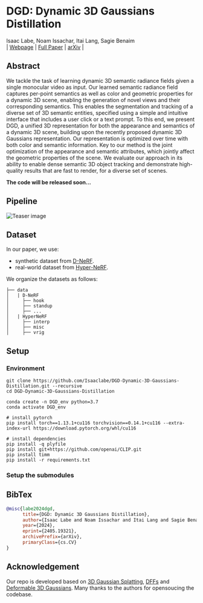 # DGD: Dynamic 3D Gaussians Distillation

Isaac Labe, Noam Issachar, Itai Lang, Sagie Benaim<br>
| [Webpage](https://isaaclabe.github.io/DGD-Website/) | [Full Paper](https://arxiv.org/pdf/2405.19321) | [arXiv](https://arxiv.org/abs/2405.19321) |

## Abstract
We tackle the task of learning dynamic 3D semantic radiance fields given a single monocular video as input. Our learned semantic radiance field captures per-point semantics as well as color and geometric properties for a dynamic 3D scene, enabling the generation of novel views and their corresponding semantics. This enables the segmentation and tracking of a diverse set of 3D semantic entities, specified using a simple and intuitive interface that includes a user click or a text prompt. To this end, we present DGD, a unified 3D representation for both the appearance and semantics of a dynamic 3D scene, building upon the recently proposed dynamic 3D Gaussians representation. Our representation is optimized over time with both color and semantic information. Key to our method is the joint optimization of the appearance and semantic attributes, which jointly affect the geometric properties of the scene. We evaluate our approach in its ability to enable dense semantic 3D object tracking and demonstrate high-quality results that are fast to render, for a diverse set of scenes.

**The code will be released soon...**
## Pipeline

![Teaser image](assets/pipeline.png)


## Dataset

In our paper, we use:

- synthetic dataset from [D-NeRF](https://www.albertpumarola.com/research/D-NeRF/index.html).
- real-world dataset from [Hyper-NeRF](https://hypernerf.github.io/).

We organize the datasets as follows:

```shell
├── data
│   | D-NeRF 
│     ├── hook
│     ├── standup 
│     ├── ...
│   | HyperNeRF
│     ├── interp
│     ├── misc
│     ├── vrig
```

## Setup

### Environment

```shell
git clone https://github.com/Isaaclabe/DGD-Dynamic-3D-Gaussians-Distillation.git --recursive
cd DGD-Dynamic-3D-Gaussians-Distillation

conda create -n DGD_env python=3.7
conda activate DGD_env

# install pytorch
pip install torch==1.13.1+cu116 torchvision==0.14.1+cu116 --extra-index-url https://download.pytorch.org/whl/cu116

# install dependencies
pip install -q plyfile
pip install git+https://github.com/openai/CLIP.git
pip install timm
pip install -r requirements.txt
```
### Setup the submodules



## BibTex

```bibtex
@misc{labe2024dgd,
      title={DGD: Dynamic 3D Gaussians Distillation}, 
      author={Isaac Labe and Noam Issachar and Itai Lang and Sagie Benaim},
      year={2024},
      eprint={2405.19321},
      archivePrefix={arXiv},
      primaryClass={cs.CV}
}
```

## Acknowledgement

Our repo is developed based on [3D Gaussian Splatting](https://repo-sam.inria.fr/fungraph/3d-gaussian-splatting/), [DFFs](https://github.com/pfnet-research/distilled-feature-fields) and [Deformable 3D Gaussians](https://ingra14m.github.io/Deformable-Gaussians/). Many thanks to the authors for opensoucing the codebase.
